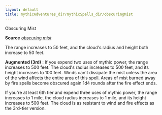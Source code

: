 ```yaml
---
layout: default
title: mythicAdventures_dir/mythicSpells_dir/obscuringMist
---
```

Obscuring Mist

**Source** [_obscuring mist_](spells_dir/obscuringMist#_obscuring-mist)

The range increases to 50 feet, and the cloud's radius and height both increase to 50 feet.

**Augmented (3rd)** : If you expend two uses of mythic power, the range increases to 500 feet. The cloud's radius increases to 500 feet, and its height increases to 100 feet. Winds can't dissipate the mist unless the area of the wind affects the entire area of this spell. Areas of mist burned away by fire spells become obscured again 1d4 rounds after the fire effect ends.

If you're at least 6th tier and expend three uses of mythic power, the range increases to 1 mile, the cloud radius increases to 1 mile, and its height increases to 500 feet. The cloud is as resistant to wind and fire effects as the 3rd-tier version.

